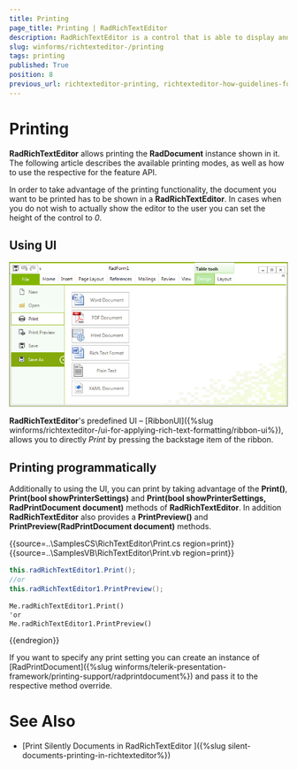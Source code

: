 ```yaml
---
title: Printing
page_title: Printing | RadRichTextEditor
description: RadRichTextEditor is a control that is able to display and edit rich-text content including formatted text arranged in pages, paragraphs, spans (runs), tables, etc.
slug: winforms/richtexteditor-/printing
tags: printing
published: True
position: 8
previous_url: richtexteditor-printing, richtexteditor-how-guidelines-for-printing-with-raddocument
---
```


# Printing

__RadRichTextEditor__ allows printing the __RadDocument__ instance shown in it. The following article describes the available printing modes, as well as how to use the respective for the feature API.
      
In order to take advantage of the printing functionality, the document you want to be printed has to be shown in a __RadRichTextEditor__. In cases when you do not wish to actually show the editor to the user you can set the height of the control to *0*.
      
## Using UI 

![richtexteditor-printing 001](images/richtexteditor-printing001.png)

**RadRichTextEditor**'s predefined UI – [RibbonUI]({%slug winforms/richtexteditor-/ui-for-applying-rich-text-formatting/ribbon-ui%}), allows you to directly *Print* by pressing the backstage item of the ribbon.
        
## Printing programmatically

Additionally to using the UI, you can print by taking advantage of the __Print()__,  __Print(bool showPrinterSettings)__ and __Print(bool showPrinterSettings, RadPrintDocument document)__ methods of  __RadRichTextEditor__. In addition **RadRichTextEditor** also provides a __PrintPreview()__ and __PrintPreview(RadPrintDocument document)__ methods.         

{{source=..\SamplesCS\RichTextEditor\Print.cs region=print}} 
{{source=..\SamplesVB\RichTextEditor\Print.vb region=print}} 

````C#
this.radRichTextEditor1.Print();
//or
this.radRichTextEditor1.PrintPreview();

````
````VB.NET
Me.radRichTextEditor1.Print()
'or
Me.radRichTextEditor1.PrintPreview()

````

{{endregion}} 

If you want to specify any print setting you can create an instance of [RadPrintDocument]({%slug winforms/telerik-presentation-framework/printing-support/radprintdocument%}) and pass it to the respective method override.

# See Also

* [Print Silently Documents in RadRichTextEditor ]({%slug silent-documents-printing-in-richtexteditor%}) 
        
